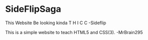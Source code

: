 # SideFlipSaga
This Website Be looking kinda T H I C C
-Sideflip

This is a simple website to teach HTML5 and CSS(3).
-MrBrain295
